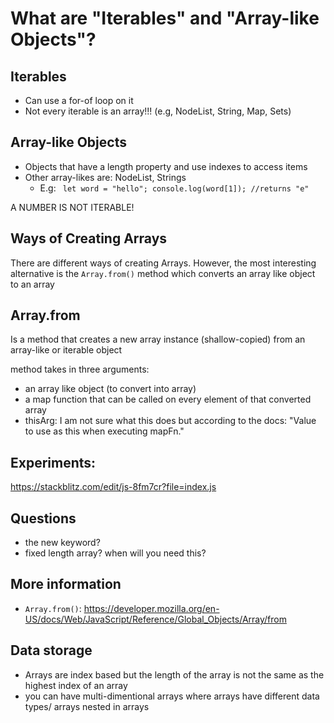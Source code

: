 # What are "Iterables" and "Array-like Objects"?

## Iterables

-  Can use a for-of loop on it
-  Not every iterable is an array!!! (e.g, NodeList, String, Map, Sets)

## Array-like Objects

-  Objects that have a length property and use indexes to access items
-  Other array-likes are: NodeList, Strings
   -  E.g: ` let word = "hello"; console.log(word[1]); //returns "e"`

A NUMBER IS NOT ITERABLE!

## Ways of Creating Arrays

There are different ways of creating Arrays. However, the most interesting alternative is the `Array.from()` method which converts an array like object to an array

## Array.from

Is a method that creates a new array instance (shallow-copied) from an array-like or iterable object

method takes in three arguments:

-  an array like object (to convert into array)
-  a map function that can be called on every element of that converted array
-  thisArg: I am not sure what this does but according to the docs: "Value to use as this when executing mapFn."

## Experiments:

https://stackblitz.com/edit/js-8fm7cr?file=index.js

## Questions

-  the new keyword?
-  fixed length array? when will you need this?

## More information

-  `Array.from()`: https://developer.mozilla.org/en-US/docs/Web/JavaScript/Reference/Global_Objects/Array/from

## Data storage

-  Arrays are index based but the length of the array is not the same as the highest index of an array
-  you can have multi-dimentional arrays where arrays have different data types/ arrays nested in arrays
